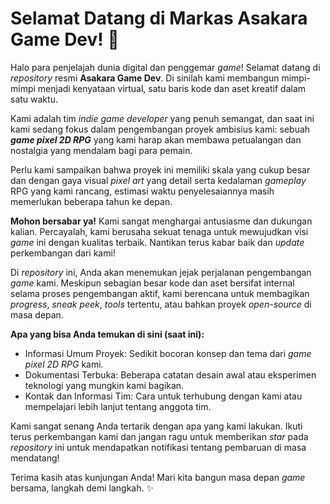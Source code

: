 # Selamat Datang di Markas Asakara Game Dev! 👋

Halo para penjelajah dunia digital dan penggemar *game*! Selamat datang di *repository* resmi **Asakara Game Dev**. Di sinilah kami membangun mimpi-mimpi menjadi kenyataan virtual, satu baris kode dan aset kreatif dalam satu waktu.

Kami adalah tim *indie game developer* yang penuh semangat, dan saat ini kami sedang fokus dalam pengembangan proyek ambisius kami: sebuah ***game pixel 2D RPG*** yang kami harap akan membawa petualangan dan nostalgia yang mendalam bagi para pemain.

Perlu kami sampaikan bahwa proyek ini memiliki skala yang cukup besar dan dengan gaya visual *pixel art* yang detail serta kedalaman *gameplay* RPG yang kami rancang, estimasi waktu penyelesaiannya masih memerlukan beberapa tahun ke depan.

**Mohon bersabar ya!** Kami sangat menghargai antusiasme dan dukungan kalian. Percayalah, kami berusaha sekuat tenaga untuk mewujudkan visi *game* ini dengan kualitas terbaik. Nantikan terus kabar baik dan *update* perkembangan dari kami!

Di *repository* ini, Anda akan menemukan jejak perjalanan pengembangan *game* kami. Meskipun sebagian besar kode dan aset bersifat internal selama proses pengembangan aktif, kami berencana untuk membagikan *progress*, *sneak peek*, *tools* tertentu, atau bahkan proyek *open-source* di masa depan.

**Apa yang bisa Anda temukan di sini (saat ini):**

* Informasi Umum Proyek: Sedikit bocoran konsep dan tema dari *game pixel 2D RPG* kami.
* Dokumentasi Terbuka: Beberapa catatan desain awal atau eksperimen teknologi yang mungkin kami bagikan.
* Kontak dan Informasi Tim: Cara untuk terhubung dengan kami atau mempelajari lebih lanjut tentang anggota tim.

Kami sangat senang Anda tertarik dengan apa yang kami lakukan. Ikuti terus perkembangan kami dan jangan ragu untuk memberikan *star* pada *repository* ini untuk mendapatkan notifikasi tentang pembaruan di masa mendatang!

Terima kasih atas kunjungan Anda! Mari kita bangun masa depan *game* bersama, langkah demi langkah. ✨
